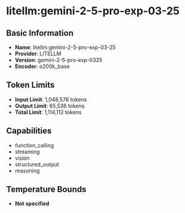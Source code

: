 # litellm:gemini-2-5-pro-exp-03-25

## Basic Information
- **Name**: litellm:gemini-2-5-pro-exp-03-25
- **Provider**: LITELLM
- **Version**: gemini-2-5-pro-exp-0325
- **Encoder**: o200k_base

## Token Limits
- **Input Limit**: 1,048,576 tokens
- **Output Limit**: 65,536 tokens
- **Total Limit**: 1,114,112 tokens

## Capabilities
- function_calling
- streaming
- vision
- structured_output
- reasoning


## Temperature Bounds
- **Not specified**






